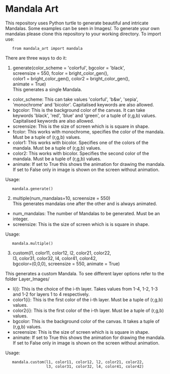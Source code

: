 # Mandala Art

This repository uses Python turtle to generate beautiful and intricate Mandalas. Some examples can be seen in Images/. To generate your own mandalas please clone this repository to your working directory. To import use:
       
       from mandala_art import mandala

There are three ways to do it:

1. generate(color_scheme = 'colorful', bgcolor = 'black',<br>
             screensize = 550, fcolor = bright_color_gen(),<br>
             color1 = bright_color_gen(), color2 = bright_color_gen(),<br>
             animate = True)<br>
This generates a single Mandala.
             
* color_scheme: This can take values 'colorful', 'b&w', 'sepia', 'monochrome' and 'bicolor'. Capitalised keywords are also allowed.
* bgcolor: This is the background color of the canvas. It can take keywords 'black', 'red', 'blue' and 'green', or a tuple of (r,g,b) values.  Capitalised keywords are also allowed.
* screensize: This is the size of screen which is is square in shape.
* fcolor: This works with monochrome, specifies the color of the mandala. Must be a tuple of (r,g,b) values.
* color1: This works with bicolor. Specifies one of the colors of the mandala. Must be a tuple of (r,g,b) values.
* color2: This works with bicolor. Specifies the second color of the mandala. Must be a tuple of (r,g,b) values.
* animate: If set to True this shows the animation for drawing the mandala. If set to False only in image is shown on the screen without animation.

Usage:

       mandala.generate()


2. multiple(num_mandalas=10, screensize = 550)<br>
This generates mandalas one after the other and is always animated.

* num_mandalas: The number of Mandalas to be generated. Must be an integer.
* screensize: This is the size of screen which is is square in shape.
             
             
Usage:

       mandala.multiple()
              
              
3. custom(l1, color11, color12, l2, color21, color22,<br>
           l3, color31, color32, l4, color41, color42,<br>
           bgcolor=(0,0,0), screensize = 550, animate = True)<br>
           
 This generates a custom Mandala. To see different layer options refer to the folder Layer_Images/
           
* l{i}: This is the choice of the i-th layer. Takes values from 1-4, 1-2, 1-3 and 1-2 for layers 1 to 4 respectively.
* color1{i}: This is the first color of the i-th layer. Must be a tuple of (r,g,b) values.
* color2{i}: This is the first color of the i-th layer. Must be a tuple of (r,g,b) values.
* bgcolor: This is the background color of the canvas. It takes a tuple of (r,g,b) values.
* screensize: This is the size of screen which is is square in shape.
* animate: If set to True this shows the animation for drawing the mandala. If set to False only in image is shown on the screen without animation.

Usage:

       mandala.custom(l1, color11, color12, l2, color21, color22,
                      l3, color31, color32, l4, color41, color42)
